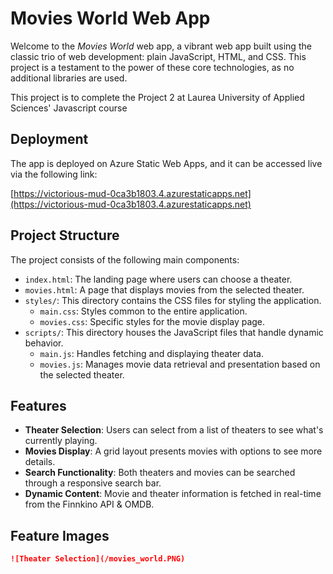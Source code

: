 # Movies World Web App

Welcome to the *Movies World* web app, a vibrant web app built using the classic trio of web development: plain JavaScript, HTML, and CSS. This project is a testament to the power of these core technologies, as no additional libraries are used.

This project is to complete the Project 2 at Laurea University of Applied Sciences' Javascript course

## Deployment

The app is deployed on Azure Static Web Apps, and it can be accessed live via the following link:

[https://victorious-mud-0ca3b1803.4.azurestaticapps.net](https://victorious-mud-0ca3b1803.4.azurestaticapps.net)

## Project Structure

The project consists of the following main components:

- `index.html`: The landing page where users can choose a theater.
- `movies.html`: A page that displays movies from the selected theater.
- `styles/`: This directory contains the CSS files for styling the application.
  - `main.css`: Styles common to the entire application.
  - `movies.css`: Specific styles for the movie display page.
- `scripts/`: This directory houses the JavaScript files that handle dynamic behavior.
  - `main.js`: Handles fetching and displaying theater data.
  - `movies.js`: Manages movie data retrieval and presentation based on the selected theater.

## Features

- **Theater Selection**: Users can select from a list of theaters to see what's currently playing.
- **Movies Display**: A grid layout presents movies with options to see more details.
- **Search Functionality**: Both theaters and movies can be searched through a responsive search bar.
- **Dynamic Content**: Movie and theater information is fetched in real-time from the Finnkino API & OMDB.

## Feature Images

```markdown
![Theater Selection](/movies_world.PNG)

